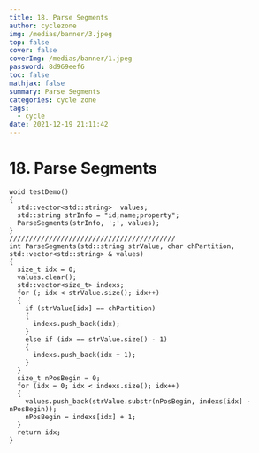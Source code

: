 ```yaml
---
title: 18. Parse Segments
author: cyclezone
img: /medias/banner/3.jpeg
top: false
cover: false
coverImg: /medias/banner/1.jpeg
password: 8d969eef6
toc: false
mathjax: false
summary: Parse Segments
categories: cycle zone
tags:
  - cycle
date: 2021-12-19 21:11:42
---
```


# 18. Parse Segments 


    woid testDemo()
    {
      std::vector<std::string>  values;
      std::string strInfo = "id;name;property";
      ParseSegments(strInfo, ';', values);
    }
    //////////////////////////////////////////
    int ParseSegments(std::string strValue, char chPartition, std::vector<std::string> & values)
    {
      size_t idx = 0;
      values.clear();
      std::vector<size_t> indexs;
      for (; idx < strValue.size(); idx++)
      {
        if (strValue[idx] == chPartition)
        {
          indexs.push_back(idx);
        }
        else if (idx == strValue.size() - 1)
        {
          indexs.push_back(idx + 1);
        }
      }
      size_t nPosBegin = 0;
      for (idx = 0; idx < indexs.size(); idx++)
      {
        values.push_back(strValue.substr(nPosBegin, indexs[idx] - nPosBegin));
        nPosBegin = indexs[idx] + 1;
      }
      return idx;
    }
